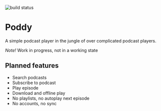 ![build status](https://travis-ci.org/larsjarlvik/poddy.svg?branch=master)

# Poddy
A simple podcast player in the jungle of over complicated podcast players.

*Note!* Work in progress, not in a working state

## Planned features
* Search podcasts
* Subscribe to podcast
* Play episode
* Download and offline play
* No playlists, no autoplay next episode
* No accounts, no sync
